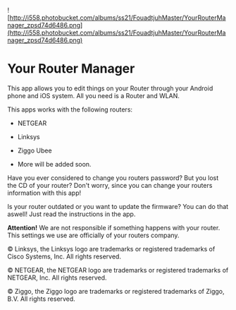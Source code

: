 ![http://i558.photobucket.com/albums/ss21/FouadtjuhMaster/YourRouterManager_zpsd74d6486.png](http://i558.photobucket.com/albums/ss21/FouadtjuhMaster/YourRouterManager_zpsd74d6486.png)

# Your Router Manager #

This app allows you to edit things on your Router through your Android phone and iOS system. All you need is a Router and WLAN.

This apps works with the following routers:

- NETGEAR

- Linksys

- Ziggo Ubee

- More will be added soon.

Have you ever considered to change you routers password? But you lost the CD of your router? Don't worry, since you can change your routers information with this app!

Is your router outdated or you want to update the firmware? You can do that aswell! Just read the instructions in the app.

**Attention!**
We are not responsible if something happens with your router. This settings we use are officially of your routers company.


© Linksys, the Linksys logo are trademarks or registered trademarks of Cisco Systems, Inc. All rights reserved.

© NETGEAR, the NETGEAR logo are trademarks or registered trademarks of NETGEAR, Inc. All rights reserved.

© Ziggo, the Ziggo logo are trademarks or registered trademarks of Ziggo, B.V. All rights reserved.
